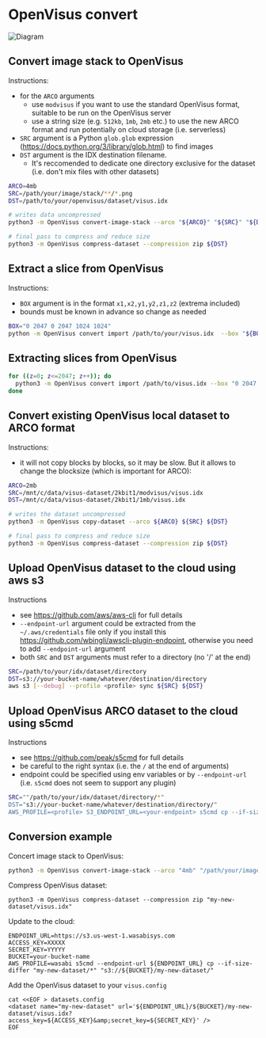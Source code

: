 # OpenVisus convert

![Diagram](https://raw.githubusercontent.com/sci-visus/OpenVisus/master/docs/openvisus-convert.png)




## Convert image stack to OpenVisus

Instructions:
- for the `ARCO` arguments
   - use `modvisus` if you want to use the standard OpenVisus format, suitable to be run on the OpenVisus server 
   - use a string size (e.g. `512kb`, `1mb`, `2mb` etc.) to use the new ARCO format and run potentially  on cloud storage (i.e. serverless)
- `SRC` argument is a Python `glob.glob` expression (https://docs.python.org/3/library/glob.html) to find images 
- `DST` argument is the IDX destination filename. 
     - It's reccomended to dedicate one directory exclusive for the dataset (i.e. don't mix files with other datasets)

```bash
ARCO=4mb
SRC=/path/your/image/stack/**/*.png
DST=/path/to/your/openvisus/dataset/visus.idx 

# writes data uncompressed
python3 -m OpenVisus convert-image-stack --arco "${ARCO}" "${SRC}" "${DST}"

# final pass to compress and reduce size
python3 -m OpenVisus compress-dataset --compression zip ${DST} 
```


## Extract a slice from OpenVisus 

Instructions:
- `BOX` argument is in the format `x1,x2,y1,y2,z1,z2` (extrema included)
- bounds must be known in advance so change as needed

```bash
BOX="0 2047 0 2047 1024 1024"
python -m OpenVisus convert import /path/to/your/visus.idx  --box "${BOX}" export example.png
```

## Extracting slices from OpenVisus

```bash
for ((z=0; z<=2047; z++)); do
  python3 -m OpenVisus convert import /path/to/visus.idx --box "0 2047 0 2047 $z $z" export /path/to/image/stack/$(printf "%04d" $z).png
done
```


## Convert existing OpenVisus local dataset to ARCO format

Instructions:
- it will not copy blocks by blocks, so it may be slow. But it allows to change the blocksize (which is important for ARCO):

```bash
ARCO=2mb
SRC=/mnt/c/data/visus-dataset/2kbit1/modvisus/visus.idx
DST=/mnt/c/data/visus-dataset/2kbit1/1mb/visus.idx 

# writes the dataset uncompressed
python3 -m OpenVisus copy-dataset --arco ${ARCO} ${SRC} ${DST}

# final pass to compress and reduce size
python3 -m OpenVisus compress-dataset --compression zip ${DST} 
```

## Upload OpenVisus dataset to the cloud using aws s3

Instructions
- see https://github.com/aws/aws-cli for full details
- `--endpoint-url` argument could be extracted from the `~/.aws/credentials` file only if you install this https://github.com/wbingli/awscli-plugin-endpoint, otherwise you need to add `--endpoint-url` argument
- both `SRC` and `DST` arguments must refer to a directory (no '/' at the end)

```bash
SRC=/path/to/your/idx/dataset/directory
DST=s3://your-bucket-name/whatever/destination/directory
aws s3 [--debug] --profile <profile> sync ${SRC} ${DST}
```

## Upload OpenVisus ARCO dataset to the cloud using s5cmd

Instructions
- see https://github.com/peak/s5cmd for full details
- be careful to the right syntax (i.e. the `/` at the end of arguments)
- endpoint could be specified using env variables or by `--endpoint-url` (i.e. `s5cmd` does not seem to support any plugin)

```bash
SRC=""/path/to/your/idx/dataset/directory/*"
DST="s3://your-bucket-name/whatever/destination/directory/"
AWS_PROFILE=<profile> S3_ENDPOINT_URL=<your-endpoint> s5cmd cp --if-size-differ ${SRC} {DST}
```

## Conversion example

Concert image stack to OpenVisus:

```bash
python3 -m OpenVisus convert-image-stack --arco "4mb" "/path/your/image/stack/**/*.png" "my-new-dataset/visus.idx"
```

Compress OpenVisus dataset:

```
python3 -m OpenVisus compress-dataset --compression zip "my-new-dataset/visus.idx" 
```

Update to the cloud:

```
ENDPOINT_URL=https://s3.us-west-1.wasabisys.com
ACCESS_KEY=XXXXX
SECRET_KEY=YYYYY
BUCKET=your-bucket-name
AWS_PROFILE=wasabi s5cmd --endpoint-url ${ENDPOINT_URL} cp --if-size-differ "my-new-dataset/*" "s3://${BUCKET}/my-new-dataset/"
```

Add the OpenVisus dataset to your `visus.config`

```
cat <<EOF > datasets.config
<dataset name="my-new-dataset" url='${ENDPOINT_URL}/${BUCKET}/my-new-dataset/visus.idx?access_key=${ACCESS_KEY}&amp;secret_key=${SECRET_KEY}' />
EOF
```

